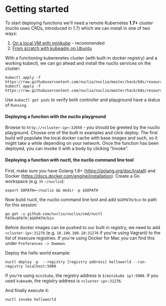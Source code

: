 # Getting started

To start deploying functions we'll need a remote Kubernetes **1.7+** cluster (nuclio uses CRDs, introduced in 1.7) which we can install in one of two ways:

1. [On a local VM with minikube](docs/k8s/install/minikube.md) - recommended
2. [From scratch with kubeadm on Ubuntu](docs/k8s/install/linux.md)

With a functioning kuberenetes cluster (with built-in docker registry) and a working kubectl, we can go ahead and install the nuclio services on the cluster:

```
kubectl apply -f https://raw.githubusercontent.com/nuclio/nuclio/master/hack/k8s/resources/controller.yaml
kubectl apply -f https://raw.githubusercontent.com/nuclio/nuclio/master/hack/k8s/resources/playground.yaml
```

Use `kubectl get pods` to verify both controller and playground have a status of `Running`.

#### Deploying a function with the nuclio playground

Browse to `http://<cluster-ip>:32050` - you should be greeted by the nuclio playground. Choose one of the built in examples and click deploy. The first build will populate the local docker cache with base images and such, so it might take a while depending on your network. Once the function has been deployed, you can invoke it with a body by clicking "Invoke".

#### Deploying a function with nuctl, the nuclio command line tool

First, make sure you have Golang 1.8+ (https://golang.org/doc/install) and Docker (https://docs.docker.com/engine/installation). Create a Go workspace (e.g. in `~/nuclio`):

```
export GOPATH=~/nuclio && mkdir -p $GOPATH
```

Now build nuctl, the nuclio command line tool and add `$GOPATH/bin` to path for this session:
```
go get -u github.com/nuclio/nuclio/cmd/nuctl
PATH=$PATH:$GOPATH/bin
```

Before docker images can be pushed to our built in registry, we need to add `<cluster-ip>:31276` (e.g. `10.100.100.10:31276` if you're using Vagrant) to the list of insecure registries. If you're using Docker for Mac you can find this under `Preferences -> Daemon`.

Deploy the hello world example:
```
nuctl deploy -p  --registry [registry address] helloworld --run-registry localhost:5000
```

If you're using `minikube`, the registry address is `$(minikube ip):5000`. If you used `kubeadm`, the registry address is `<cluster-ip>:31276`.

And finally execute it:
```
nuctl invoke helloworld
```
